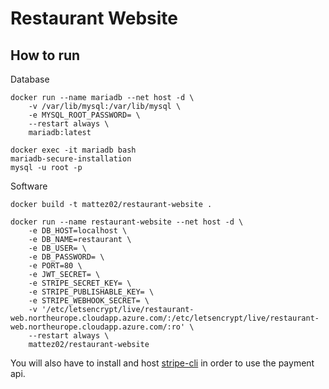 # Restaurant Website

## How to run
Database
```
docker run --name mariadb --net host -d \
    -v /var/lib/mysql:/var/lib/mysql \
    -e MYSQL_ROOT_PASSWORD= \
    --restart always \
    mariadb:latest

docker exec -it mariadb bash
mariadb-secure-installation
mysql -u root -p 
```

Software
```
docker build -t mattez02/restaurant-website .

docker run --name restaurant-website --net host -d \
    -e DB_HOST=localhost \
    -e DB_NAME=restaurant \
    -e DB_USER= \
    -e DB_PASSWORD= \
    -e PORT=80 \
    -e JWT_SECRET= \
    -e STRIPE_SECRET_KEY= \
    -e STRIPE_PUBLISHABLE_KEY= \
    -e STRIPE_WEBHOOK_SECRET= \
    -v '/etc/letsencrypt/live/restaurant-web.northeurope.cloudapp.azure.com/:/etc/letsencrypt/live/restaurant-web.northeurope.cloudapp.azure.com/:ro' \
    --restart always \
    mattez02/restaurant-website
```

You will also have to install and host [stripe-cli](https://github.com/stripe/stripe-cli#installation) in order to use the payment api.
